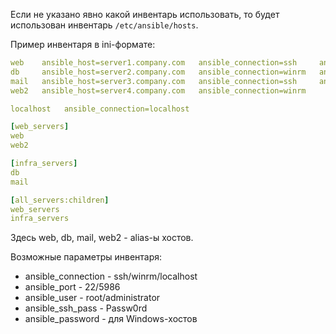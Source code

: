 Если не указано явно какой инвентарь использовать, то будет использован инвентарь `/etc/ansible/hosts`.

Пример инвентаря в ini-формате:

```yaml
web    ansible_host=server1.company.com   ansible_connection=ssh     ansible_user=root
db     ansible_host=server2.company.com   ansible_connection=winrm   ansible_user=admin
mail   ansible_host=server3.company.com   ansible_connection=ssh     ansible_ssh_pass=Pa$$w0rd
web2   ansible_host=server4.company.com   ansible_connection=winrm

localhost   ansible_connection=localhost

[web_servers]
web
web2

[infra_servers]
db
mail

[all_servers:children]
web_servers
infra_servers
```

Здесь web, db, mail, web2 - alias-ы хостов.

Возможные параметры инвентаря:
- ansible_connection - ssh/winrm/localhost
- ansible_port - 22/5986
- ansible_user - root/administrator
- ansible_ssh_pass - Passw0rd
- ansible_password - для Windows-хостов